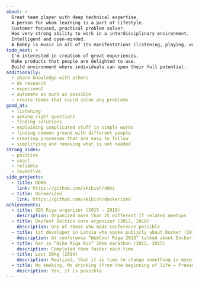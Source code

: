 ```yaml
---
about: >
  Great team player with deep technical expertise.
  A person for whom learning is a part of lifestyle.
  Customer focused, practical problem solver.
  Has very strong ability to work in a interdisciplinary environment.
  Intelligent and open-minded.
  A hobby is music in all of its manifestations (listening, playing, writing).
todo_next: >
  I'm interested in creation of great experiences.
  Make products that people are delighted to use.
  Build environment where individuals can open their full potential.
additionally:
  - share knowledge with others
  - do research
  - experiment
  - automate as much as possible
  - create teams that could solve any problems
good_at:
  - listening
  - asking right questions
  - finding solutions
  - explaining complicated stuff in simple words
  - finding common ground with different people
  - creating processes that are easy to follow
  - simplifying and removing what is not needed
strong_sides:
  - positive
  - smart
  - reliable
  - inventive
side_projects:
  - title: DDNS
    link: https://github.com/skibish/ddns
  - title: Dockerized
    link: https://github.com/skibish/dockerized
achievements:
  - title: GDG Riga organizer (2015 — 2019)
    description: Organized more than 25 different IT related meetups
  - title: DevFest Baltics core organizer (2017, 2018)
    description: One of those who made conference possible
  - title: 1st developer in Latvia who spoke publicly about Docker (2015)
    description: At conference “WebConf Riga 2015” talked about Docker and how to use it in development
  - title: Ran in “Nike Riga Run” 10km marathon (2012, 2015)
    description: Completed them faster each time
  - title: Lost 30kg (2014)
    description: Realized, that it is time to change something in myself. Continue to change
  - title: No smoking, No drinking (from the beginning of life — Present)
    description: Yes, it is possible
---
```

